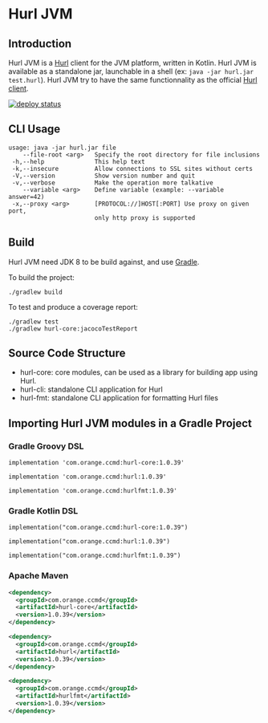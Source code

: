 # Hurl JVM

## Introduction

Hurl JVM is a [Hurl](https://hurl.dev) client for the JVM platform, written in Kotlin. 
Hurl JVM is available as a standalone jar, launchable in a shell (ex: `java -jar hurl.jar test.hurl`).
Hurl JVM try to have the same functionnality as the official [Hurl client](https://github.com/Orange-OpenSource/hurl).

[![deploy status](https://travis-ci.org/Orange-OpenSource/hurl-jvm.svg?branch=master)](https://travis-ci.org/Orange-OpenSource/hurl-jvm/)


## CLI Usage

```
usage: java -jar hurl.jar file
    --file-root <arg>   Specify the root directory for file inclusions
 -h,--help              This help text
 -k,--insecure          Allow connections to SSL sites without certs
 -V,--version           Show version number and quit
 -v,--verbose           Make the operation more talkative
    --variable <arg>    Define variable (example: --variable answer=42)
 -x,--proxy <arg>       [PROTOCOL://]HOST[:PORT] Use proxy on given port,
                        only http proxy is supported
```

## Build

Hurl JVM need JDK 8 to be build against, and use [Gradle](https://gradle.org).

To build the project:

```
./gradlew build
```

To test and produce a coverage report:

```
./gradlew test
./gradlew hurl-core:jacocoTestReport
```


## Source Code Structure

- hurl-core: core modules, can be used as a library for building app using Hurl.
- hurl-cli: standalone CLI application for Hurl
- hurl-fmt: standalone CLI application for formatting Hurl files 

## Importing Hurl JVM modules in a Gradle Project  

### Gradle Groovy DSL

```
implementation 'com.orange.ccmd:hurl-core:1.0.39'
```

```
implementation 'com.orange.ccmd:hurl:1.0.39'
```

```
implementation 'com.orange.ccmd:hurlfmt:1.0.39'
```

### Gradle Kotlin DSL

```
implementation("com.orange.ccmd:hurl-core:1.0.39")
```

```
implementation("com.orange.ccmd:hurl:1.0.39")
```

```
implementation("com.orange.ccmd:hurlfmt:1.0.39")
```

### Apache Maven

```xml
<dependency>
  <groupId>com.orange.ccmd</groupId>
  <artifactId>hurl-core</artifactId>
  <version>1.0.39</version>
</dependency>
```

```xml
<dependency>
  <groupId>com.orange.ccmd</groupId>
  <artifactId>hurl</artifactId>
  <version>1.0.39</version>
</dependency>
```

```xml
<dependency>
  <groupId>com.orange.ccmd</groupId>
  <artifactId>hurlfmt</artifactId>
  <version>1.0.39</version>
</dependency>
```
